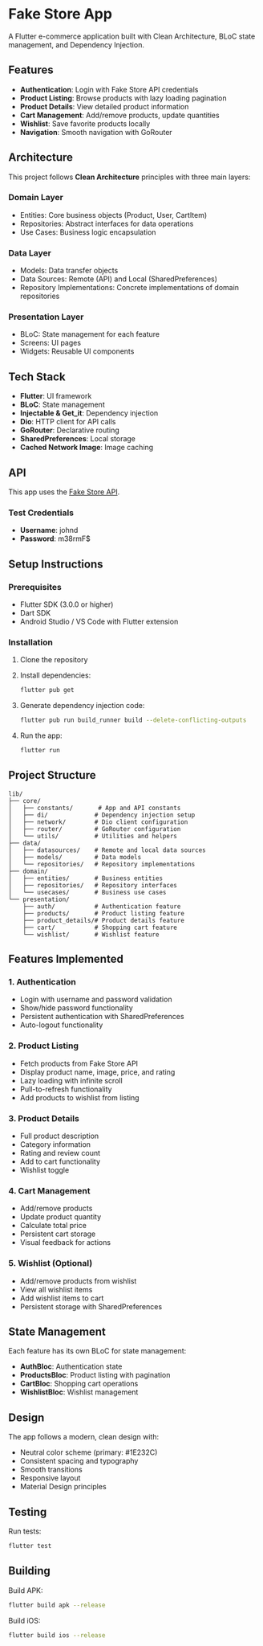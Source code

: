 # Fake Store App

A Flutter e-commerce application built with Clean Architecture, BLoC state management, and Dependency Injection.

## Features

- **Authentication**: Login with Fake Store API credentials
- **Product Listing**: Browse products with lazy loading pagination
- **Product Details**: View detailed product information
- **Cart Management**: Add/remove products, update quantities
- **Wishlist**: Save favorite products locally
- **Navigation**: Smooth navigation with GoRouter

## Architecture

This project follows **Clean Architecture** principles with three main layers:

### Domain Layer
- Entities: Core business objects (Product, User, CartItem)
- Repositories: Abstract interfaces for data operations
- Use Cases: Business logic encapsulation

### Data Layer
- Models: Data transfer objects
- Data Sources: Remote (API) and Local (SharedPreferences)
- Repository Implementations: Concrete implementations of domain repositories

### Presentation Layer
- BLoC: State management for each feature
- Screens: UI pages
- Widgets: Reusable UI components

## Tech Stack

- **Flutter**: UI framework
- **BLoC**: State management
- **Injectable & Get_it**: Dependency injection
- **Dio**: HTTP client for API calls
- **GoRouter**: Declarative routing
- **SharedPreferences**: Local storage
- **Cached Network Image**: Image caching

## API

This app uses the [Fake Store API](https://fakestoreapi.com/).

### Test Credentials

- **Username**: johnd
- **Password**: m38rmF$

## Setup Instructions

### Prerequisites

- Flutter SDK (3.0.0 or higher)
- Dart SDK
- Android Studio / VS Code with Flutter extension

### Installation

1. Clone the repository
2. Install dependencies:
   ```bash
   flutter pub get
   ```

3. Generate dependency injection code:
   ```bash
   flutter pub run build_runner build --delete-conflicting-outputs
   ```

4. Run the app:
   ```bash
   flutter run
   ```

## Project Structure

```
lib/
├── core/
│   ├── constants/       # App and API constants
│   ├── di/             # Dependency injection setup
│   ├── network/        # Dio client configuration
│   ├── router/         # GoRouter configuration
│   └── utils/          # Utilities and helpers
├── data/
│   ├── datasources/    # Remote and local data sources
│   ├── models/         # Data models
│   └── repositories/   # Repository implementations
├── domain/
│   ├── entities/       # Business entities
│   ├── repositories/   # Repository interfaces
│   └── usecases/       # Business use cases
└── presentation/
    ├── auth/           # Authentication feature
    ├── products/       # Product listing feature
    ├── product_details/# Product details feature
    ├── cart/           # Shopping cart feature
    └── wishlist/       # Wishlist feature
```

## Features Implemented

### 1. Authentication
- Login with username and password validation
- Show/hide password functionality
- Persistent authentication with SharedPreferences
- Auto-logout functionality

### 2. Product Listing
- Fetch products from Fake Store API
- Display product name, image, price, and rating
- Lazy loading with infinite scroll
- Pull-to-refresh functionality
- Add products to wishlist from listing

### 3. Product Details
- Full product description
- Category information
- Rating and review count
- Add to cart functionality
- Wishlist toggle

### 4. Cart Management
- Add/remove products
- Update product quantity
- Calculate total price
- Persistent cart storage
- Visual feedback for actions

### 5. Wishlist (Optional)
- Add/remove products from wishlist
- View all wishlist items
- Add wishlist items to cart
- Persistent storage with SharedPreferences

## State Management

Each feature has its own BLoC for state management:

- **AuthBloc**: Authentication state
- **ProductsBloc**: Product listing with pagination
- **CartBloc**: Shopping cart operations
- **WishlistBloc**: Wishlist management

## Design

The app follows a modern, clean design with:
- Neutral color scheme (primary: #1E232C)
- Consistent spacing and typography
- Smooth transitions
- Responsive layout
- Material Design principles

## Testing

Run tests:
```bash
flutter test
```

## Building

Build APK:
```bash
flutter build apk --release
```

Build iOS:
```bash
flutter build ios --release
```
